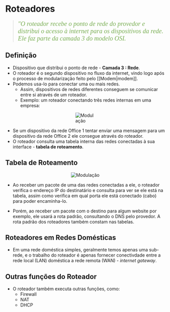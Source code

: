 # Roteadores

> <span style="font-style: italic; font-size:20px; font-family: Georgia, serif; color: #7baf56">"O roteador recebe o ponto de rede do provedor e distribui o acesso à internet para os dispositivos da rede. Ele faz parte da camada 3 do modelo OSI.</span> 

## Definição
- Dispositivo que distribui o ponto de rede - **Camada 3 : Rede**.
- O roteador é o segundo dispositivo no fluxo da internet, vindo logo após o processo de modularização feito pelo [[Modem|modem]]. 
- Podemos usa-lo para conectar uma ou mais redes. 
	- Assim, dispositivos de redes diferentes conseguem se comunicar entre si através de um roteador.
	- Exemplo: um roteador conectando três redes internas em uma empresa:

<div class="container" style="display: flex; justify-content: center; align-items: center;"> <span style="display: flex; justify-content: center; align-items: center; max-width: 100%; height: auto;"> <img src="https://www.networkacademy.io/sites/default/files/inline-images/Enterprise%20LAN_1.png" alt="Modulação" style="max-width: 70%; height: auto;" /> </span> </div>

- Se um dispositivo da rede Office 1 tentar enviar uma mensagem para um dispositivo da rede Office 2 ele consegue através do roteador.
- O roteador consulta uma tabela interna das redes conectadas à sua interface - **tabela de roteamento**.

## Tabela de Roteamento

<div class="container" style="display: flex; justify-content: center; align-items: center;"> <span style="display: flex; justify-content: center; align-items: center; max-width: 100%; height: auto;"> <img src="https://ars.els-cdn.com/content/image/3-s2.0-B9781437778076100117-f11-06-9781437778076.jpg" alt="Modulação" style="max-width: 100%; height: auto;" /> </span> </div>

- Ao receber um pacote de uma das redes conectadas a ele, o roteador verifica o endereço IP do destinatário e consulta para ver se ele está na tabela, assim como verifica em qual porta ele está conectado (cabo) para poder encaminha-lo.

- Porém, ao receber um pacote com o destino para algum website por exemplo, ele usará a rota padrão, consultando o DNS pelo provedor. A rota padrão dos roteadores também constam nas tabelas.

## Roteadores em Redes Domésticas
- Em uma rede doméstica simples, geralmente temos apenas uma sub-rede, e o trabalho do roteador é apenas fornecer conectivdade  entre a rede local (LAN) doméstica a rede remota (WAN) - *internet gateway*.

## Outras funções do Roteador
- O roteador também executa outras funções, como:
	- Firewall 
	- NAT
	- DHCP
